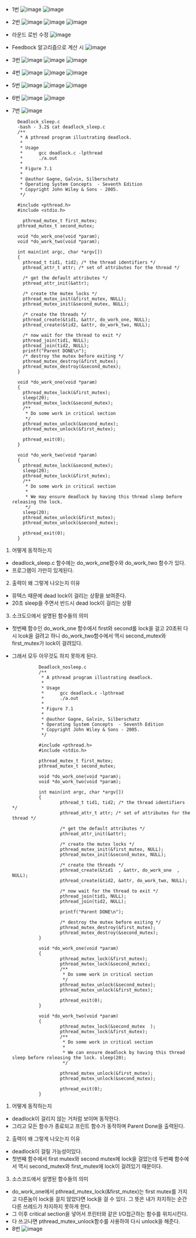 - 1번
![image](https://user-images.githubusercontent.com/76835313/144991943-4515822c-44b1-4311-a744-675cfda5f053.png)
![image](https://user-images.githubusercontent.com/76835313/144976374-2054f089-ca46-4e15-bc6a-0335033aee2f.png)

- 2번
![image](https://user-images.githubusercontent.com/76835313/144991979-47b3263e-014f-47d2-9a54-a9d417a7aa44.png)
![image](https://user-images.githubusercontent.com/76835313/144781199-72180a78-6256-4087-bcaa-078d2e658fb1.png)
![image](https://user-images.githubusercontent.com/76835313/144781209-9183c427-5b1b-40b8-8293-381aa5d000f7.png)
- 라운드 로빈 수정
![image](https://user-images.githubusercontent.com/76835313/144959043-786d65c8-7fe1-45d7-85ed-f54c01ed47f9.png)

- Feedbock 알고리즘으로 계산 시
![image](https://user-images.githubusercontent.com/76835313/144955300-8966c569-588f-47a0-835d-b57f1878c5a1.png)

- 3번
![image](https://user-images.githubusercontent.com/76835313/144992016-86020e24-a9ea-4447-ab43-5af1179859d2.png)
![image](https://user-images.githubusercontent.com/76835313/144749464-d222f863-356e-4b8a-b4b5-79ed28c5b5c2.png)
![image](https://user-images.githubusercontent.com/76835313/144844740-3ff2b4a3-c6ce-4404-bb57-520ca2c4f96a.png)

- 4번
![image](https://user-images.githubusercontent.com/76835313/144992053-1ec3d256-0145-4b13-9027-006bfd0674aa.png)
![image](https://user-images.githubusercontent.com/76835313/144788968-1318b928-388f-4284-9b7e-1e0ec2ad149f.png)
![image](https://user-images.githubusercontent.com/76835313/144788974-ae359bdd-7b76-47e4-b0cc-9c62b771d3bb.png)
- 5번
![image](https://user-images.githubusercontent.com/76835313/144992091-2b835852-ba3c-42c7-bcfe-9d7d04f67254.png)
![image](https://user-images.githubusercontent.com/76835313/144795512-d296b689-9ac7-4ce7-88eb-c150140ed8d3.png)
![image](https://user-images.githubusercontent.com/76835313/144795517-efa3234a-cf9b-470b-943d-7364325ff4ae.png)
- 6번
![image](https://user-images.githubusercontent.com/76835313/144992115-96740fc6-d8cb-4b47-93c0-aece40dffe76.png)
![image](https://user-images.githubusercontent.com/76835313/144798062-10150b41-c65f-4138-857c-f49d647b8df0.png)
- 7번
![image](https://user-images.githubusercontent.com/76835313/144992137-79da79df-a93a-4a2c-ac4d-5743e75e89bf.png)


        Deadlock_sleep.c
        -bash - 3.2$ cat deadlock_sleep.c
        /**
         * A pthread program illustrating deadlock.
         *
         * Usage
         *      gcc deadlock.c -lpthread
         *      ./a.out
         *
         * Figure 7.1
         *
         * @author Gagne, Galvin, Silberschatz
         * Operating System Concepts  - Seventh Edition
         * Copyright John Wiley & Sons - 2005.
         */

        #include <pthread.h>
        #include <stdio.h>

          pthread_mutex_t first_mutex;
        pthread_mutex_t second_mutex;

        void *do_work_one(void *param);
        void *do_work_two(void *param);  

        int main(int argc, char *argv[])
        {
          pthread_t tid1, tid2; /* the thread identifiers */
          pthread_attr_t attr; /* set of attributes for the thread */

          /* get the default attributes */
          pthread_attr_init(&attr);

          /* create the mutex locks */
          pthread_mutex_init(&first_mutex, NULL);
          pthread_mutex_init(&second_mutex, NULL);

          /* create the threads */
          pthread_create(&tid1, &attr, do_work_one, NULL);
          pthread_create(&tid2, &attr, do_work_two, NULL);

          /* now wait for the thread to exit */
          pthread_join(tid1, NULL);
          pthread_join(tid2, NULL);
          printf("Parent DONE\n");
          /* destroy the mutex before exiting */
          pthread_mutex_destroy(&first_mutex);
          pthread_mutex_destroy(&second_mutex);
        }

        void *do_work_one(void *param)
        {
          pthread_mutex_lock(&first_mutex);
          sleep(20);
          pthread_mutex_lock(&second_mutex);
          /**
           * Do some work in critical section
           */
          pthread_mutex_unlock(&second_mutex);
          pthread_mutex_unlock(&first_mutex);

          pthread_exit(0);
        }

        void *do_work_two(void *param)
        {
          pthread_mutex_lock(&second_mutex);
          sleep(20);
          pthread_mutex_lock(&first_mutex);
          /**
           * Do some work in critical section
           *
           * We may ensure deadlock by having this thread sleep before releasing the lock.
           */
          sleep(20);
          pthread_mutex_unlock(&first_mutex);
          pthread_mutex_unlock(&second_mutex);

          pthread_exit(0);
        }

1. 어떻게 동작하는지
- deadlock_sleep.c 함수에는 do_work_one함수와 do_work_two 함수가 있다. 
- 프로그램이 가만히 있게된다.
2. 출력이 왜 그렇게 나오는지 이유
- 뮤텍스 때문에 dead lock이 걸리는 상황을 보여준다.
- 20초 sleep을 주면서 반드시 dead lock이 걸리는 상황
3. 소크도으에서 설명된 함수들의 의미
- 첫번째 함수인 do_work_one 함수에서 first와 second를 lock을 걸고 20초뒤 다시 lcok을 걸려고 하니 do_work_two함수에서 역시 second_mutex와 first_mutex가 lock이 걸려있다.
- 그래서 모두 아무것도 하지 못하게 된다. 

                Deadlock_nosleep.c
                /**
                 * A pthread program illustrating deadlock.
                 *
                 * Usage
                 *      gcc deadlock.c -lpthread
                 *      ./a.out
                 *
                 * Figure 7.1
                 *
                 * @author Gagne, Galvin, Silberschatz
                 * Operating System Concepts  - Seventh Edition
                 * Copyright John Wiley & Sons - 2005.
                 */

                #include <pthread.h>
                #include <stdio.h>

                pthread_mutex_t first_mutex;
                pthread_mutex_t second_mutex;

                void *do_work_one(void *param);
                void *do_work_two(void *param);

                int main(int argc, char *argv[])
                {
                        pthread_t tid1, tid2; /* the thread identifiers */
                        pthread_attr_t attr; /* set of attributes for the thread */

                        /* get the default attributes */
                        pthread_attr_init(&attr);

                        /* create the mutex locks */
                        pthread_mutex_init(&first_mutex, NULL);
                        pthread_mutex_init(&second_mutex, NULL);

                        /* create the threads */
                        pthread_create(&tid1  , &attr, do_work_one  , NULL);
                        pthread_create(&tid2, &attr, do_work_two, NULL);

                        /* now wait for the thread to exit */
                        pthread_join(tid1, NULL);
                        pthread_join(tid2, NULL);

                        printf("Parent DONE\n");

                        /* destroy the mutex before exiting */
                        pthread_mutex_destroy(&first_mutex);
                        pthread_mutex_destroy(&second_mutex);
                }

                void *do_work_one(void *param)
                {
                        pthread_mutex_lock(&first_mutex);  
                        pthread_mutex_lock(&second_mutex);
                        /**
                         * Do some work in critical section  
                         */
                        pthread_mutex_unlock(&second_mutex);
                        pthread_mutex_unlock(&first_mutex);  

                        pthread_exit(0);
                }

                void *do_work_two(void *param)
                {
                        pthread_mutex_lock(&second_mutex  );
                        pthread_mutex_lock(&first_mutex);
                        /**
                         * Do some work in critical section
                         *
                         * We can ensure deadlock by having this thread sleep before releasing the lock. sleep(20);
                         */

                        pthread_mutex_unlock(&first_mutex);
                        pthread_mutex_unlock(&second_mutex);

                        pthread_exit(0);
                }
1. 어떻게 동작하는지
- deadlock이 걸리지 않는 거처럼 보이며 동작한다.
- 그리고 모든 함수가 종료되고 프린트 함수가 동작하며 Parent Done을 출력된다.
2. 출력이 왜 그렇게 나오는지 이유
- deadlock이 걸릴 가능성이있다.
- 첫번째 함수에서 first mutex와 second mutex에 lock을 걸었는데 두번째 함수에서 역시 second_mutex와 first_mutex에 lock이 걸려있기 때문이다.
3. 소스코드에서 설명된 함수들의 의미
- do_work_one에서 pthread_mutex_lock(&first_mutex)는 first mutex를 가지고 다른놈이 lock을 걸지 않았다면 lock을 걸 수 있다. 그 뜻은 내가 차지하는 순간 다른 쓰레드가 차지하지 못하게 한다.
- 그 이후 critical section을 넣어서 프린터와 같은 I/O접근하는 함수를 위치시킨다.
- 다 쓰고나면 pthread_mutex_unlock함수를 사용하여 다시 unlock을 해준다. 
- 8번
![image](https://user-images.githubusercontent.com/76835313/144992155-f6ea429e-5dc5-4de7-8a5a-12931e33984d.png)
